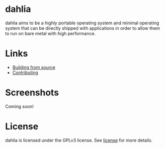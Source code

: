 # dahlia
dahlia aims to be a highly portable operating system and minimal operating system that can be directly shipped with applications in order to allow them to run on bare metal with high performance.

# Links
* [Building from source](https://github.com/synthels/dahlia/blob/master/building.md)
* [Contributing](https://github.com/synthels/dahlia/blob/master/contributing.md)

# Screenshots
Coming soon!

# License
dahlia is licensed under the GPLv3 license. See [license](https://github.com/synthels/dahlia/blob/master/license) for more details.
